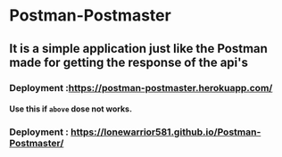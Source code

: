 # Postman-Postmaster
## It is a simple application just like the Postman made for getting the response of the api's
### Deployment :https://postman-postmaster.herokuapp.com/
   #### Use this if `above` dose not works.
### Deployment : https://lonewarrior581.github.io/Postman-Postmaster/
